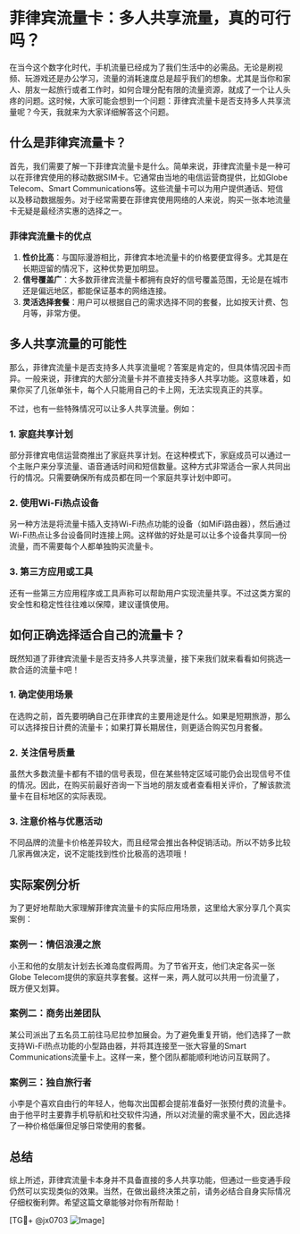 # 菲律宾流量卡：多人共享流量，真的可行吗？

在当今这个数字化时代，手机流量已经成为了我们生活中的必需品。无论是刷视频、玩游戏还是办公学习，流量的消耗速度总是超乎我们的想象。尤其是当你和家人、朋友一起旅行或者工作时，如何合理分配有限的流量资源，就成了一个让人头疼的问题。这时候，大家可能会想到一个问题：菲律宾流量卡是否支持多人共享流量呢？今天，我就来为大家详细解答这个问题。

## 什么是菲律宾流量卡？

首先，我们需要了解一下菲律宾流量卡是什么。简单来说，菲律宾流量卡是一种可以在菲律宾使用的移动数据SIM卡。它通常由当地的电信运营商提供，比如Globe Telecom、Smart Communications等。这些流量卡可以为用户提供通话、短信以及移动数据服务。对于经常需要在菲律宾使用网络的人来说，购买一张本地流量卡无疑是最经济实惠的选择之一。

### 菲律宾流量卡的优点

1. **性价比高**：与国际漫游相比，菲律宾本地流量卡的价格要便宜得多。尤其是在长期逗留的情况下，这种优势更加明显。
2. **信号覆盖广**：大多数菲律宾流量卡都拥有良好的信号覆盖范围，无论是在城市还是偏远地区，都能保证基本的网络连接。
3. **灵活选择套餐**：用户可以根据自己的需求选择不同的套餐，比如按天计费、包月等，非常方便。

## 多人共享流量的可能性

那么，菲律宾流量卡是否支持多人共享流量呢？答案是肯定的，但具体情况因卡而异。一般来说，菲律宾的大部分流量卡并不直接支持多人共享功能。这意味着，如果你买了几张单张卡，每个人只能用自己的卡上网，无法实现真正的共享。

不过，也有一些特殊情况可以让多人共享流量。例如：

### 1. 家庭共享计划

部分菲律宾电信运营商推出了家庭共享计划。在这种模式下，家庭成员可以通过一个主账户来分享流量、语音通话时间和短信数量。这种方式非常适合一家人共同出行的情况。只需要确保所有成员都在同一个家庭共享计划中即可。

### 2. 使用Wi-Fi热点设备

另一种方法是将流量卡插入支持Wi-Fi热点功能的设备（如MiFi路由器），然后通过Wi-Fi热点让多台设备同时连接上网。这样做的好处是可以让多个设备共享同一份流量，而不需要每个人都单独购买流量卡。

### 3. 第三方应用或工具

还有一些第三方应用程序或工具声称可以帮助用户实现流量共享。不过这类方案的安全性和稳定性往往难以保障，建议谨慎使用。

## 如何正确选择适合自己的流量卡？

既然知道了菲律宾流量卡是否支持多人共享流量，接下来我们就来看看如何挑选一款合适的流量卡吧！

### 1. 确定使用场景

在选购之前，首先要明确自己在菲律宾的主要用途是什么。如果是短期旅游，那么可以选择按日计费的流量卡；如果打算长期居住，则更适合购买包月套餐。

### 2. 关注信号质量

虽然大多数流量卡都有不错的信号表现，但在某些特定区域可能仍会出现信号不佳的情况。因此，在购买前最好咨询一下当地的朋友或者查看相关评价，了解该款流量卡在目标地区的实际表现。

### 3. 注意价格与优惠活动

不同品牌的流量卡价格差异较大，而且经常会推出各种促销活动。所以不妨多比较几家再做决定，说不定能找到性价比极高的选项哦！

## 实际案例分析

为了更好地帮助大家理解菲律宾流量卡的实际应用场景，这里给大家分享几个真实案例：

### 案例一：情侣浪漫之旅

小王和他的女朋友计划去长滩岛度假两周。为了节省开支，他们决定各买一张Globe Telecom提供的家庭共享套餐。这样一来，两人就可以共用一份流量了，既方便又划算。

### 案例二：商务出差团队

某公司派出了五名员工前往马尼拉参加展会。为了避免重复开销，他们选择了一款支持Wi-Fi热点功能的小型路由器，并将其连接至一张大容量的Smart Communications流量卡上。这样一来，整个团队都能顺利地访问互联网了。

### 案例三：独自旅行者

小李是个喜欢自由行的年轻人，他每次出国都会提前准备好一张预付费的流量卡。由于他平时主要靠手机导航和社交软件沟通，所以对流量的需求量不大，因此选择了一种价格低廉但足够日常使用的套餐。

## 总结

综上所述，菲律宾流量卡本身并不具备直接的多人共享功能，但通过一些变通手段仍然可以实现类似的效果。当然，在做出最终决策之前，请务必结合自身实际情况仔细权衡利弊。希望这篇文章能够对你有所帮助！

[TG💪+ @jx0703 ![Image](https://github.com/user-attachments/assets/dbca1d08-cadb-493c-b0ec-ad6f7a83f270)]